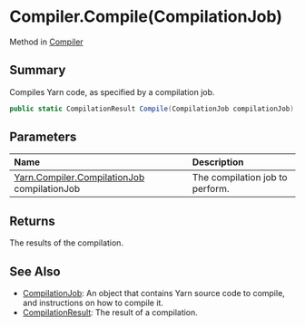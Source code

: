 # Compiler.Compile(CompilationJob)

Method in [Compiler](api/csharp/yarn.compiler.compiler.md)

## Summary


Compiles Yarn code, as specified by a compilation job.


```csharp
public static CompilationResult Compile(CompilationJob compilationJob)
```

## Parameters

|Name|Description|
|:---|:---|
|[Yarn.Compiler.CompilationJob](api/csharp/yarn.compiler.compilationjob.md) compilationJob|The compilation job to perform.|

## Returns

The results of the compilation.

## See Also

* [CompilationJob](api/csharp/yarn.compiler.compilationjob.md): An object that contains Yarn source code to compile, and instructions on how to compile it.
* [CompilationResult](api/csharp/yarn.compiler.compilationresult.md): The result of a compilation.

